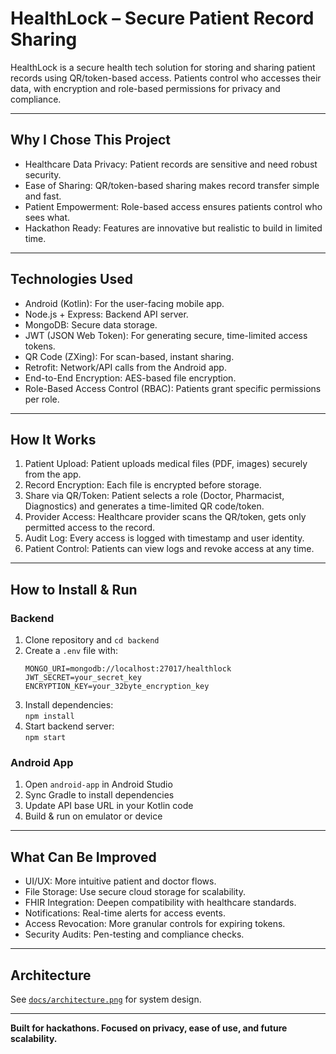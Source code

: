 # HealthLock – Secure Patient Record Sharing

HealthLock is a secure health tech solution for storing and sharing patient records using QR/token-based access. Patients control who accesses their data, with encryption and role-based permissions for privacy and compliance.

---

## Why I Chose This Project

- Healthcare Data Privacy: Patient records are sensitive and need robust security.
- Ease of Sharing: QR/token-based sharing makes record transfer simple and fast.
- Patient Empowerment: Role-based access ensures patients control who sees what.
- Hackathon Ready: Features are innovative but realistic to build in limited time.

---

## Technologies Used

- Android (Kotlin): For the user-facing mobile app.
- Node.js + Express: Backend API server.
- MongoDB: Secure data storage.
- JWT (JSON Web Token): For generating secure, time-limited access tokens.
- QR Code (ZXing): For scan-based, instant sharing.
- Retrofit: Network/API calls from the Android app.
- End-to-End Encryption: AES-based file encryption.
- Role-Based Access Control (RBAC): Patients grant specific permissions per role.

---

## How It Works

1. Patient Upload: Patient uploads medical files (PDF, images) securely from the app.
2. Record Encryption: Each file is encrypted before storage.
3. Share via QR/Token: Patient selects a role (Doctor, Pharmacist, Diagnostics) and generates a time-limited QR code/token.
4. Provider Access: Healthcare provider scans the QR/token, gets only permitted access to the record.
5. Audit Log: Every access is logged with timestamp and user identity.
6. Patient Control: Patients can view logs and revoke access at any time.

---

## How to Install & Run

### Backend

1. Clone repository and `cd backend`
2. Create a `.env` file with:
   ```
   MONGO_URI=mongodb://localhost:27017/healthlock
   JWT_SECRET=your_secret_key
   ENCRYPTION_KEY=your_32byte_encryption_key
   ```
3. Install dependencies:  
   `npm install`
4. Start backend server:  
   `npm start`

### Android App

1. Open `android-app` in Android Studio
2. Sync Gradle to install dependencies
3. Update API base URL in your Kotlin code
4. Build & run on emulator or device

---

## What Can Be Improved

- UI/UX: More intuitive patient and doctor flows.
- File Storage: Use secure cloud storage for scalability.
- FHIR Integration: Deepen compatibility with healthcare standards.
- Notifications: Real-time alerts for access events.
- Access Revocation: More granular controls for expiring tokens.
- Security Audits: Pen-testing and compliance checks.

---

## Architecture

See [`docs/architecture.png`](docs/architecture.png) for system design.

---

**Built for hackathons. Focused on privacy, ease of use, and future scalability.**
